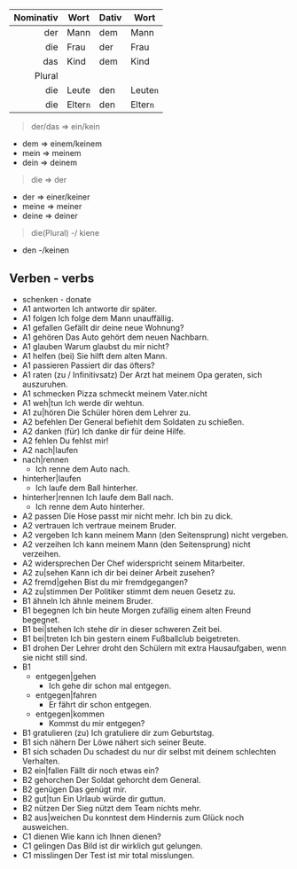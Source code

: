 ## 


| Nominativ | Wort     | Dativ | Wort     |
|----------:|----------|-------|----------|
|       der | Mann     | dem   | Mann     |
|       die | Frau     | der   | Frau     |
|       das | Kind     | dem   | Kind     |
|    Plural |          |       |          |
|       die | Leute    | den   | Leute`n` |
|       die | Elter`n` | den   | Elter`n` |

> der/das => ein/kein
- dem => einem/keinem
- mein => meinem
- dein => deinem

> die => der
- der => einer/keiner
- meine => meiner
- deine => deiner

> die(Plural) -/ kiene
- den -/keinen

## Verben - verbs

- schenken - donate
- A1	antworten	Ich antworte dir später.
- A1	folgen	Ich folge dem Mann unauffällig.
- A1	gefallen	Gefällt dir deine neue Wohnung?
- A1	gehören	Das Auto gehört dem neuen Nachbarn.
- A1	glauben	Warum glaubst du mir nicht?
- A1	helfen (bei)	Sie hilft dem alten Mann.
- A1	passieren	Passiert dir das öfters?
- A1	raten (zu / Infinitivsatz)	Der Arzt hat meinem Opa geraten, sich auszuruhen.
- A1	schmecken	Pizza schmeckt meinem Vater.nicht
- A1	weh|tun	Ich werde dir wehtun.
- A1	zu|hören	Die Schüler hören dem Lehrer zu.
- A2	befehlen	Der General befiehlt dem Soldaten zu schießen.
- A2	danken (für)	Ich danke dir für deine Hilfe.
- A2	fehlen	Du fehlst mir!
- A2	nach|laufen
- nach|rennen
  - Ich renne dem Auto nach.
- hinterher|laufen
  - Ich laufe dem Ball hinterher.
- hinterher|rennen	Ich laufe dem Ball nach.
  - Ich renne dem Auto hinterher.
- A2	passen	Die Hose passt mir nicht mehr. Ich bin zu dick.
- A2	vertrauen	Ich vertraue meinem Bruder.
- A2	vergeben	Ich kann meinem Mann (den Seitensprung) nicht vergeben.
- A2	verzeihen	Ich kann meinem Mann (den Seitensprung) nicht verzeihen.
- A2	widersprechen	Der Chef widerspricht seinem Mitarbeiter.
- A2	zu|sehen	Kann ich dir bei deiner Arbeit zusehen?
- A2	fremd|gehen	Bist du mir fremdgegangen?
- A2	zu|stimmen	Der Politiker stimmt dem neuen Gesetz zu.
- B1	ähneln	Ich ähnle meinem Bruder.
- B1	begegnen	Ich bin heute Morgen zufällig einem alten Freund begegnet.
- B1	bei|stehen	Ich stehe dir in dieser schweren Zeit bei.
- B1	bei|treten	Ich bin gestern einem Fußballclub beigetreten.
- B1	drohen	Der Lehrer droht den Schülern mit extra Hausaufgaben, wenn sie nicht still sind.
- B1
  - entgegen|gehen
    - Ich gehe dir schon mal entgegen.
  - entgegen|fahren
    - Er fährt dir schon entgegen.
  - entgegen|kommen
    - Kommst du mir entgegen?
- B1	gratulieren (zu)	Ich gratuliere dir zum Geburtstag.
- B1	sich nähern	Der Löwe nähert sich seiner Beute.
- B1	sich schaden	Du schadest du nur dir selbst mit deinem schlechten Verhalten.
- B2	ein|fallen	Fällt dir noch etwas ein?
- B2	gehorchen	Der Soldat gehorcht dem General.
- B2	genügen	Das genügt mir.
- B2	gut|tun	Ein Urlaub würde dir guttun.
- B2	nützen	Der Sieg nützt dem Team nichts mehr.
- B2	aus|weichen	Du konntest dem Hindernis zum Glück noch ausweichen.
- C1	dienen	Wie kann ich Ihnen dienen?
- C1	gelingen	Das Bild ist dir wirklich gut gelungen.
- C1	misslingen	Der Test ist mir total misslungen.